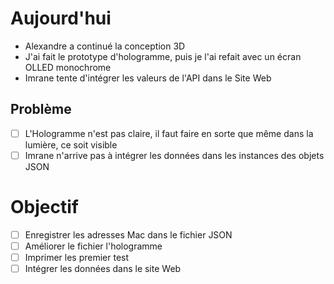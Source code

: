 # Aujourd'hui
- Alexandre a continué la conception 3D
- J'ai fait le prototype d'hologramme, puis je l'ai refait avec un écran OLLED monochrome
- Imrane tente d'intégrer les valeurs de l'API dans le Site Web

## Problème
- [ ] L'Hologramme n'est pas claire, il faut faire en sorte que même dans la lumière, ce soit visible
- [ ] Imrane n'arrive pas à intégrer les données dans les instances des objets JSON
# Objectif
- [ ] Enregistrer les adresses Mac dans le fichier JSON
- [ ] Améliorer le fichier l'hologramme
- [ ] Imprimer les premier test 
- [ ] Intégrer les données dans le site Web